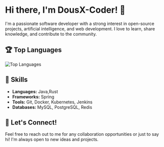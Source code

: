 # Hi there, I'm DousX-Coder! 👋

I'm a passionate software developer with a strong interest in open-source projects, artificial intelligence, and web development. I love to learn, share knowledge, and contribute to the community.

## 🏆 Top Languages

![Top Languages](https://github-readme-stats.vercel.app/api/top-langs/?username=dousx-coder&layout=compact&theme=radical)

## 🚀 Skills

- **Languages:**  Java,Rust
- **Frameworks:** Spring
- **Tools:** Git, Docker, Kubernetes, Jenkins
- **Databases:** MySQL, PostgreSQL, Redis

## 💬 Let's Connect!

Feel free to reach out to me for any collaboration opportunities or just to say hi! I'm always open to new ideas and projects.
